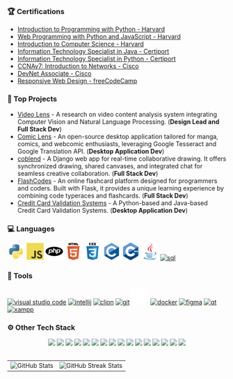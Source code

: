 ### 🏆 Certifications
<!-- Algorithms Specialization - Stanford (_currently enrolled_) -->
- [Introduction to Programming with Python - Harvard](https://cs50.harvard.edu/certificates/71d5dd94-175f-43fe-ae3f-8397c8c85ba7)
- [Web Programming with Python and JavaScript - Harvard](https://cs50.harvard.edu/certificates/06d6ec64-d4a0-4136-a471-219a405afb5d)
- [Introduction to Computer Science - Harvard](https://cs50.harvard.edu/certificates/4f8cbb5a-5fd2-47a3-b546-2bd3b123dd7f)
- [Information Technology Specialist in Java - Certiport](https://www.credly.com/badges/f2355d50-390e-4535-b15b-08163ec493ad)
- [Information Technology Specialist in Python - Certiport](https://www.credly.com/badges/36949a25-3565-4135-b414-9477dc22ada2)
- [CCNAv7: Introduction to Networks - Cisco](https://www.credly.com/badges/8a82c881-038f-4b15-b9e6-c5fc62cc94fa)
- [DevNet Associate - Cisco](https://www.credly.com/badges/6ba4d0c9-9590-4e57-aa85-1e6f3410dc4a)
- [Responsive Web Design - freeCodeCamp](https://www.freecodecamp.org/certification/kylekce/responsive-web-design)

### 💼 Top Projects
- [Video Lens](https://github.com/starkproj/) - A research on video content analysis system integrating Computer Vision and Natural Language Processing. (**Design Lead and Full Stack Dev**)
- [Comic Lens](https://github.com/kylekce/Comic-Lens) - An open-source desktop application tailored for manga, comics, and webcomic enthusiasts, leveraging Google Tesseract and Google Translation API. (**Desktop Application Dev**)
- [coblend](https://coblend.art/) - A Django web app for real-time collaborative drawing. It offers synchronized drawing, shared canvases, and integrated chat for seamless creative collaboration. (**Full Stack Dev**)
- [FlashCodes](https://flashcodes.fun/) - An online flashcard platform designed for programmers and coders. Built with Flask, it provides a unique learning experience by combining code typeraces and flashcards. (**Full Stack Dev**)
- [Credit Card Validation Systems](https://github.com/kylekce/Credit-Card-Validation-Systems/) - A Python-based and Java-based Credit Card Validation Systems. (**Desktop Application Dev**)

### 💻 Languages
<p>  
  <a href="https://www.python.org" target="_blank" rel="noopener noreferrer"><img src="https://raw.githubusercontent.com/devicons/devicon/master/icons/python/python-original.svg" alt="python" width="40" height="40"/></a>
  <a href="https://developer.mozilla.org/en-US/docs/Web/JavaScript" target="_blank" rel="noopener noreferrer"><img src="https://raw.githubusercontent.com/devicons/devicon/master/icons/javascript/javascript-original.svg" alt="javascript" width="40" height="40"/></a>
  <a href="https://www.php.net/" target="_blank" rel="noopener noreferrer"><img src="https://raw.githubusercontent.com/devicons/devicon/master/icons/php/php-plain.svg" alt="php" width="40" height="40"/></a>
  <a href="https://developer.mozilla.org/en-US/docs/Web/HTML" target="_blank"rel="noopener noreferrer"><img src="https://raw.githubusercontent.com/devicons/devicon/master/icons/html5/html5-original-wordmark.svg" alt="html5" width="40" height="40"/></a>
  <a href="https://developer.mozilla.org/en-US/docs/Web/CSS" target="_blank" rel="noopener noreferrer"><img src="https://raw.githubusercontent.com/devicons/devicon/master/icons/css3/css3-original-wordmark.svg" alt="css3" width="40" height="40"/></a>
  <a href="https://www.cprogramming.com/" target="_blank" rel="noopener noreferrer"><img src="https://raw.githubusercontent.com/devicons/devicon/master/icons/c/c-original.svg" alt="c" width="40" height="40"/></a>
  <a href="https://www.w3schools.com/cpp/" target="_blank" rel="noopener noreferrer"><img src="https://raw.githubusercontent.com/devicons/devicon/master/icons/cplusplus/cplusplus-original.svg" alt="cplusplus" width="40" height="40"/></a>
  <a href="https://www.java.com" target="_blank" rel="noopener noreferrer"><img src="https://raw.githubusercontent.com/devicons/devicon/master/icons/java/java-original.svg" alt="java" width="40" height="40"/></a>
  <a href="https://www.w3schools.com/sql/" target="_blank" rel="noopener noreferrer"><img src="https://github.com/kylekce/kylekce/assets/18277662/8912d230-9f97-488b-ab52-b2f39d63c811" alt="sql" width="40" height="40"/></a>
</p>

### 🔧 Tools
<p> 
  <a href="https://visualstudio.microsoft.com/" target="_blank" rel="noopener noreferrer"><img src="https://upload.wikimedia.org/wikipedia/commons/9/9a/Visual_Studio_Code_1.35_icon.svg" alt="visual studio code" width="40" height="40"/></a>
  <a href="https://www.jetbrains.com/idea/" target="_blank" rel="noopener noreferrer"><img src="https://upload.wikimedia.org/wikipedia/commons/9/9c/IntelliJ_IDEA_Icon.svg" alt="intellij" width="40" height="40"/></a>
  <a href="https://www.jetbrains.com/clion/" target="_blank" rel="noopener noreferrer"><img src="https://upload.wikimedia.org/wikipedia/commons/6/62/Clion.svg" alt="clion" width="40" height="40"/></a>
  <a href="https://git-scm.com/" target="_blank" rel="noopener noreferrer"><img src="https://git-scm.com/images/logos/downloads/Git-Icon-1788C.svg" alt="git" width="40" height="40"/></a>
  <a href="https://github.com/" target="_blank" rel="noopener noreferrer"><img src="github.png" alt="github" width="40" height="40"/></a>
  <a href="https://www.docker.com/" target="_blank" rel="noopener noreferrer"><img src="https://cdn.worldvectorlogo.com/logos/docker-4.svg" alt="docker" width="40" height="40"/></a>
  <a href="https://www.figma.com/" target="_blank" rel="noopener noreferrer"><img src="https://upload.wikimedia.org/wikipedia/commons/3/33/Figma-logo.svg" alt="figma" width="40" height="40"/></a>
  <a href="https://www.qt.io/" target="_blank" rel="noopener noreferrer"><img src="https://upload.wikimedia.org/wikipedia/commons/0/0b/Qt_logo_2016.svg" alt="qt" width="40" height="40"/></a>
  <a href="https://www.apachefriends.org/" target="_blank" rel="noopener noreferrer"><img src="https://upload.wikimedia.org/wikipedia/commons/d/dc/XAMPP_Logo.png" alt="xampp" width="40" height="40"/></a>
</p>

### ⚙ Other Tech Stack
<div align="center">
  <img src="https://img.shields.io/badge/PySide-41CD52?style=for-the-badge&logo=qt&logoColor=white">
<!--   <img src="https://img.shields.io/badge/Electron-2B2E3A?style=for-the-badge&logo=electron&logoColor=9FEAF9"> -->
  <img src="https://img.shields.io/badge/Flask-000000?style=for-the-badge&logo=flask&logoColor=white">
  <img src="https://img.shields.io/badge/Django-092E20?style=for-the-badge&logo=django&logoColor=green">
  <img src="https://img.shields.io/badge/next%20js-000000?style=for-the-badge&logo=nextdotjs&logoColor=white">
  <img src="https://img.shields.io/badge/Bootstrap-563D7C?style=for-the-badge&logo=bootstrap&logoColor=white">
  <img src="https://img.shields.io/badge/Tailwind_CSS-38B2AC?style=for-the-badge&logo=tailwind-css&logoColor=white">
  <img src="https://img.shields.io/badge/TypeScript-007ACC?style=for-the-badge&logo=typescript&logoColor=white">
  <img src="https://img.shields.io/badge/Amazon_AWS-FF9900?style=for-the-badge&logo=amazonaws&logoColor=white">
  <img src="https://img.shields.io/badge/Google_Cloud-4285F4?style=for-the-badge&logo=google-cloud&logoColor=white">
  <img src="https://img.shields.io/badge/Render-46E3B7?style=for-the-badge&logo=render&logoColor=white">
  <img src="https://img.shields.io/badge/Netlify-00C7B7?style=for-the-badge&logo=netlify&logoColor=white">
  <img src="https://img.shields.io/badge/Cloudflare-F38020?style=for-the-badge&logo=Cloudflare&logoColor=white">
  <img src="https://img.shields.io/badge/Markdown-000000?style=for-the-badge&logo=markdown&logoColor=white">
  <img src="https://img.shields.io/badge/MySQL-005C84?style=for-the-badge&logo=mysql&logoColor=white">
  <img src="https://img.shields.io/badge/Sqlite-003B57?style=for-the-badge&logo=sqlite&logoColor=white">
  <img src="https://img.shields.io/badge/json-5E5C5C?style=for-the-badge&logo=json&logoColor=white">
</div>

</br>

<table>
  <tr>
    <td>
      <img src="https://github-readme-stats.vercel.app/api?username=kylekce&theme=dark&hide_border=true&include_all_commits=true&count_private=true" alt="GitHub Stats">
    </td>
    <td>
      <img src="https://github-readme-streak-stats.herokuapp.com/?user=kylekce&theme=dark&hide_border=true" alt="GitHub Streak Stats">
    </td>
  </tr>
</table>

